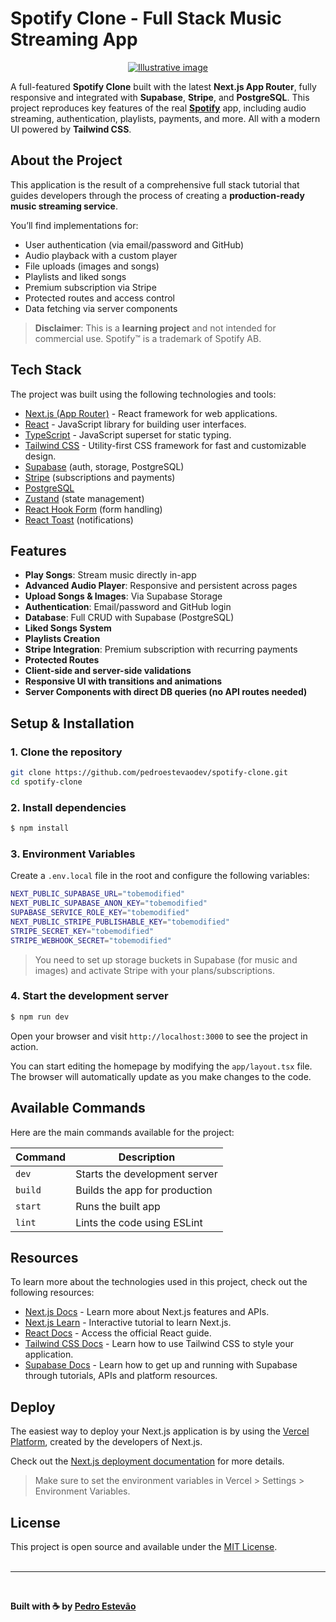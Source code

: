 # Spotify Clone - Full Stack Music Streaming App

<p style="text-align: center;">
    <a href="https://www.pedroestevao.com">
        <img src="https://res.cloudinary.com/dge3g9rcw/image/upload/v1747350579/github/my4jy83jt7grpjk7ojuo.webp" alt="Illustrative image" />
    </a>
</p>

A full-featured **Spotify Clone** built with the latest **Next.js App Router**, fully responsive and integrated with **Supabase**, **Stripe**, and **PostgreSQL**. This project reproduces key features of the real [**Spotify**](https://open.spotify.com/) app, including audio streaming, authentication, playlists, payments, and more. All with a modern UI powered by **Tailwind CSS**.

## About the Project

This application is the result of a comprehensive full stack tutorial that guides developers through the process of creating a **production-ready music streaming service**.

You’ll find implementations for:

- User authentication (via email/password and GitHub)
- Audio playback with a custom player
- File uploads (images and songs)
- Playlists and liked songs
- Premium subscription via Stripe
- Protected routes and access control
- Data fetching via server components

> **Disclaimer**: This is a **learning project** and not intended for commercial use. Spotify™ is a trademark of Spotify AB.

## Tech Stack

The project was built using the following technologies and tools:

- [Next.js (App Router)](https://nextjs.org/) - React framework for web applications.
- [React](https://react.dev/) - JavaScript library for building user interfaces.
- [TypeScript](https://www.typescriptlang.org/) - JavaScript superset for static typing.
- [Tailwind CSS](https://tailwindcss.com/) - Utility-first CSS framework for fast and customizable design.
- [Supabase](https://supabase.com/) (auth, storage, PostgreSQL)
- [Stripe](https://stripe.com/) (subscriptions and payments)
- [PostgreSQL](https://www.postgresql.org/)
- [Zustand](https://github.com/pmndrs/zustand) (state management)
- [React Hook Form](https://react-hook-form.com/) (form handling)
- [React Toast](https://react-hot-toast.com/) (notifications)

## Features

- **Play Songs**: Stream music directly in-app
- **Advanced Audio Player**: Responsive and persistent across pages
- **Upload Songs & Images**: Via Supabase Storage
- **Authentication**: Email/password and GitHub login
- **Database**: Full CRUD with Supabase (PostgreSQL)
- **Liked Songs System**
- **Playlists Creation**
- **Stripe Integration**: Premium subscription with recurring payments
- **Protected Routes**
- **Client-side and server-side validations**
- **Responsive UI with transitions and animations**
- **Server Components with direct DB queries (no API routes needed)**

## Setup & Installation

### 1. Clone the repository

```bash
git clone https://github.com/pedroestevaodev/spotify-clone.git
cd spotify-clone
```

### 2. Install dependencies

```bash
$ npm install
```

### 3. Environment Variables

Create a `.env.local` file in the root and configure the following variables:

```bash
NEXT_PUBLIC_SUPABASE_URL="tobemodified"
NEXT_PUBLIC_SUPABASE_ANON_KEY="tobemodified"
SUPABASE_SERVICE_ROLE_KEY="tobemodified"
NEXT_PUBLIC_STRIPE_PUBLISHABLE_KEY="tobemodified"
STRIPE_SECRET_KEY="tobemodified"
STRIPE_WEBHOOK_SECRET="tobemodified"
```

> You need to set up storage buckets in Supabase (for music and images) and activate Stripe with your plans/subscriptions.

### 4. Start the development server

```bash
$ npm run dev
```

Open your browser and visit `http://localhost:3000` to see the project in action.

You can start editing the homepage by modifying the `app/layout.tsx` file. The browser will automatically update as you make changes to the code.

## Available Commands

Here are the main commands available for the project:

| Command          | Description                   |
| ---------------- | ----------------------------- |
| `dev`       | Starts the development server |
| `build`     | Builds the app for production |
| `start`     | Runs the built app            |
| `lint`      | Lints the code using ESLint   |

## Resources

To learn more about the technologies used in this project, check out the following resources:

- [Next.js Docs](https://nextjs.org/docs) - Learn more about Next.js features and APIs.
- [Next.js Learn](https://nextjs.org/learn) - Interactive tutorial to learn Next.js.
- [React Docs](https://pt-br.react.dev/learn) - Access the official React guide.
- [Tailwind CSS Docs](https://tailwindcss.com/docs) - Learn how to use Tailwind CSS to style your application.
- [Supabase Docs](https://supabase.com/docs) - Learn how to get up and running with Supabase through tutorials, APIs and platform resources.

## Deploy

The easiest way to deploy your Next.js application is by using the [Vercel Platform](https://vercel.com/new), created by the developers of Next.js.

Check out the [Next.js deployment documentation](https://nextjs.org/docs/deployment) for more details.

> Make sure to set the environment variables in Vercel > Settings > Environment Variables.

## License

This project is open source and available under the [MIT License](https://mit-license.org/).  
<br />

---

<br />

**Built with ☕ by [Pedro Estevão](https://www.pedroestevao.com)**





